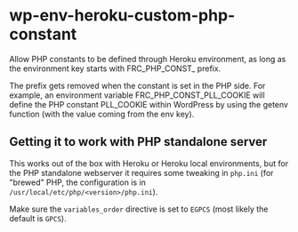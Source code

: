 # wp-env-heroku-custom-php-constant

Allow PHP constants to be defined through Heroku environment, as long as the environment key starts with FRC_PHP_CONST_ prefix.

The prefix gets removed when the constant is set in the PHP side. For example, an environment variable FRC_PHP_CONST_PLL_COOKIE will define the PHP constant PLL_COOKIE within WordPress by using the getenv function (with the value coming from the env key).

## Getting it to work with PHP standalone server

This works out of the box with Heroku or Heroku local environments, but for the PHP standalone webserver it requires some tweaking in `php.ini` (for "brewed" PHP, the configuration is in `/usr/local/etc/php/<version>/php.ini`).

Make sure the `variables_order` directive is set to `EGPCS` (most likely the default is `GPCS`).
